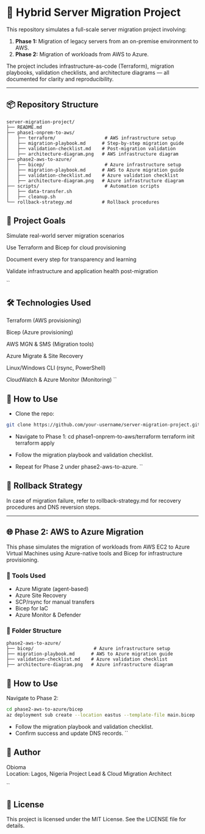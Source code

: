 # 🚀 Hybrid Server Migration Project

This repository simulates a full-scale server migration project involving:

1. **Phase 1:** Migration of legacy servers from an on-premise environment to AWS.
2. **Phase 2:** Migration of workloads from AWS to Azure.

The project includes infrastructure-as-code (Terraform), migration playbooks, validation checklists, and architecture diagrams — all documented for clarity and reproducibility.

---

## 📦 Repository Structure

```plaintext
server-migration-project/
├── README.md
├── phase1-onprem-to-aws/
│   ├── terraform/                  # AWS infrastructure setup
│   ├── migration-playbook.md      # Step-by-step migration guide
│   ├── validation-checklist.md    # Post-migration validation
│   ├── architecture-diagram.png   # AWS infrastructure diagram
├── phase2-aws-to-azure/
│   ├── bicep/                      # Azure infrastructure setup
│   ├── migration-playbook.md      # AWS to Azure migration guide
│   ├── validation-checklist.md    # Azure validation checklist
│   ├── architecture-diagram.png   # Azure infrastructure diagram
├── scripts/                        # Automation scripts
│   ├── data-transfer.sh
│   ├── cleanup.sh
└── rollback-strategy.md           # Rollback procedures
```
## 🧭 Project Goals
Simulate real-world server migration scenarios

Use Terraform and Bicep for cloud provisioning

Document every step for transparency and learning

Validate infrastructure and application health post-migration

``
## 🛠️ Technologies Used
Terraform (AWS provisioning)

Bicep (Azure provisioning)

AWS MGN & SMS (Migration tools)

Azure Migrate & Site Recovery

Linux/Windows CLI (rsync, PowerShell)

CloudWatch & Azure Monitor (Monitoring)
``
## 📌 How to Use
- Clone the repo:
``` bash 
git clone https://github.com/your-username/server-migration-project.git
```
- Navigate to Phase 1:
cd phase1-onprem-to-aws/terraform
terraform init
terraform apply

- Follow the migration playbook and validation checklist.
- Repeat for Phase 2 under phase2-aws-to-azure.
``
## 🧯 Rollback Strategy
In case of migration failure, refer to rollback-strategy.md for recovery procedures and DNS reversion steps.

---

## 🌐 Phase 2: AWS to Azure Migration

This phase simulates the migration of workloads from AWS EC2 to Azure Virtual Machines using Azure-native tools and Bicep for infrastructure provisioning.

### 🔧 Tools Used
- Azure Migrate (agent-based)
- Azure Site Recovery
- SCP/rsync for manual transfers
- Bicep for IaC
- Azure Monitor & Defender

### 📁 Folder Structure

```plaintext
phase2-aws-to-azure/
├── bicep/                      # Azure infrastructure setup
├── migration-playbook.md      # AWS to Azure migration guide
├── validation-checklist.md    # Azure validation checklist
├── architecture-diagram.png   # Azure infrastructure diagram
```
## 📌 How to Use
Navigate to Phase 2:
```bash 
cd phase2-aws-to-azure/bicep
az deployment sub create --location eastus --template-file main.bicep
```
- Follow the migration playbook and validation checklist.
- Confirm success and update DNS records.
``
## 👤 Author
Obioma  
Location: Lagos, Nigeria
Project Lead & Cloud Migration Architect

``
## 📄 License
This project is licensed under the MIT License. See the LICENSE file for details.
